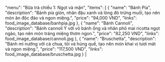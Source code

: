 "menu": "Bữa trà chiều 1: Ngọt và mặn",
"items": [
    {
    "name": "Bánh Pía",
    "description": "Bánh pía giòn, nhân đậu xanh và lòng đỏ trứng muối, tạo nên món ăn độc đáo và ngon miệng.",
    "price": "94,000 VND",
    "links": food_image_database/banhpia.jpg
    },
    {
    "name": "Bánh Cannoli",
    "description": "Bánh cannoli Ý với vỏ bánh ống và nhân phô mai ricotta ngọt ngào, tạo nên món tráng miệng thơm ngon.",
    "price": "82,250 VND",
    "links": food_image_database/cannoli.jpg
    },
    {
    "name": "Bruschetta",
    "description": "Bánh mì nướng với cà chua, tỏi và húng quế, tạo nên món khai vị tươi mát và ngon miệng.",
    "price": "117,500 VND",
    "links": food_image_database/bruschetta.jpg
    }
]